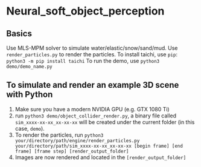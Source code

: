 # Neural_soft_object_perception
## Basics
Use MLS-MPM solver to simulate water/elastic/snow/sand/mud. Use `render_particles.py` to render the particles. 
To install taichi, use `pip`: `python3 -m pip install taichi`
To run the demo, use `python3 demo/demo_name.py`

## To simulate and render an example 3D scene with Python
1. Make sure you have a modern NVIDIA GPU (e.g. GTX 1080 Ti)
2. run `python3 demo/object_collider_render.py`, a binary file called `sim_xxxx-xx-xx_xx-xx-xx` will be created under the current folder (in this case, `demo`). 
3. To render the particles, run `python3 your/directory/path/engine/render_particles.py your/directory/path/sim_xxxx-xx-xx_xx-xx-xx [begin frame] [end frame] [frame step] [render_output_folder]`
4. Images are now rendered and located in the `[render_output_folder]`
